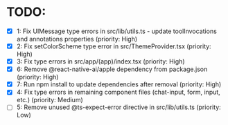 # TODO:

- [x] 1: Fix UIMessage type errors in src/lib/utils.ts - update toolInvocations and annotations properties (priority: High)
- [x] 2: Fix setColorScheme type error in src/ThemeProvider.tsx (priority: High)
- [x] 3: Fix type errors in src/app/(app)/index.tsx (priority: High)
- [x] 6: Remove @react-native-ai/apple dependency from package.json (priority: High)
- [x] 7: Run npm install to update dependencies after removal (priority: High)
- [x] 4: Fix type errors in remaining component files (chat-input, form, input, etc.) (priority: Medium)
- [ ] 5: Remove unused @ts-expect-error directive in src/lib/utils.ts (priority: Low)
